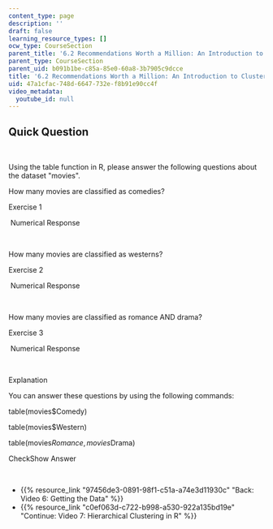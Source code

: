 ```yaml
---
content_type: page
description: ''
draft: false
learning_resource_types: []
ocw_type: CourseSection
parent_title: '6.2 Recommendations Worth a Million: An Introduction to Clustering '
parent_type: CourseSection
parent_uid: b091b1be-c85a-85e0-60a8-3b7905c9dcce
title: '6.2 Recommendations Worth a Million: An Introduction to Clustering'
uid: 47a1cfac-748d-6647-732e-f8b91e90cc4f
video_metadata:
  youtube_id: null
---
```

## Quick Question

 

Using the table function in R, please answer the following questions about the dataset "movies".

How many movies are classified as comedies?

Exercise 1

&nbsp;Numerical Response&nbsp;

 

How many movies are classified as westerns?

Exercise 2

&nbsp;Numerical Response&nbsp;

 

How many movies are classified as romance AND drama?

Exercise 3

&nbsp;Numerical Response&nbsp;

 

Explanation

You can answer these questions by using the following commands:

table(movies$Comedy)

table(movies$Western)

table(movies$Romance, movies$Drama)

CheckShow Answer

 

- {{% resource_link "97456de3-0891-98f1-c51a-a74e3d11930c" "Back: Video 6: Getting the Data" %}}
- {{% resource_link "c0ef063d-c722-b998-a530-922a135bd19e" "Continue: Video 7: Hierarchical Clustering in R" %}}